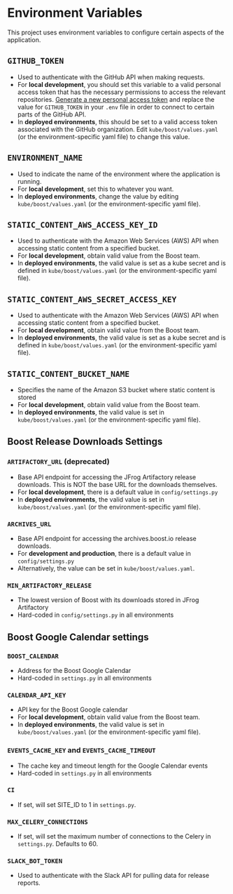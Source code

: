 # Environment Variables

This project uses environment variables to configure certain aspects of the application.

## `GITHUB_TOKEN`

- Used to authenticate with the GitHub API when making requests.
- For **local development**, you should set this variable to a valid personal access token that has the necessary permissions to access the relevant repositories. [Generate a new personal access token](https://github.com/settings/tokens) and replace the value for `GITHUB_TOKEN` in your `.env` file in order to connect to certain parts of the GitHub API.
- In **deployed environments**, this should be set to a valid access token associated with the GitHub organization. Edit `kube/boost/values.yaml` (or the environment-specific yaml file) to change this value.


## `ENVIRONMENT_NAME`

- Used to indicate the name of the environment where the application is running.
- For **local development**, set this to whatever you want.
- In **deployed environments**, change the value by editing `kube/boost/values.yaml` (or the environment-specific yaml file).


## `STATIC_CONTENT_AWS_ACCESS_KEY_ID`

- Used to authenticate with the Amazon Web Services (AWS) API when accessing static content from a specified bucket.
- For **local development**, obtain valid value from the Boost team.
- In **deployed environments**, the valid value is set as a kube secret and is defined in `kube/boost/values.yaml` (or the environment-specific yaml file).


## `STATIC_CONTENT_AWS_SECRET_ACCESS_KEY`

- Used to authenticate with the Amazon Web Services (AWS) API when accessing static content from a specified bucket.
- For **local development**, obtain valid value from the Boost team.
- In **deployed environments**, the valid value is set as a kube secret and is defined in `kube/boost/values.yaml` (or the environment-specific yaml file).


## `STATIC_CONTENT_BUCKET_NAME`

- Specifies the name of the Amazon S3 bucket where static content is stored
- For **local development**, obtain valid value from the Boost team.
- In **deployed environments**, the valid value is set in `kube/boost/values.yaml` (or the environment-specific yaml file).

## Boost Release Downloads Settings

### `ARTIFACTORY_URL` (deprecated)

- Base API endpoint for accessing the JFrog Artifactory release downloads. This is NOT the base URL for the downloads themselves.
- For **local development**, there is a default value in `config/settings.py`
- In **deployed environments**, the valid value is set in `kube/boost/values.yaml` (or the environment-specific yaml file).

### `ARCHIVES_URL`

- Base API endpoint for accessing the archives.boost.io release downloads.
- For **development and production**, there is a default value in `config/settings.py`
- Alternatively, the value can be set in `kube/boost/values.yaml`.

### `MIN_ARTIFACTORY_RELEASE`

- The lowest version of Boost with its downloads stored in JFrog Artifactory
- Hard-coded in `config/settings.py` in all environments

## Boost Google Calendar settings

### `BOOST_CALENDAR`

- Address for the Boost Google Calendar
- Hard-coded in `settings.py` in all environments
### `CALENDAR_API_KEY`

- API key for the Boost Google calendar
- For **local development**, obtain valid value from the Boost team.
- In **deployed environments**, the valid value is set in `kube/boost/values.yaml` (or the environment-specific yaml file).

### `EVENTS_CACHE_KEY` and `EVENTS_CACHE_TIMEOUT`

- The cache key and timeout length for the Google Calendar events
- Hard-coded in `settings.py` in all environments

### `CI`

- If set, will set SITE_ID to 1 in `settings.py`.

### `MAX_CELERY_CONNECTIONS`

- If set, will set the maximum number of connections to the Celery in `settings.py`. Defaults to 60.

### `SLACK_BOT_TOKEN`
- Used to authenticate with the Slack API for pulling data for release reports.
